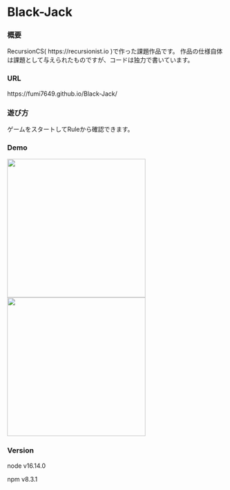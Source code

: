 # Black-Jack
<h3>概要</h3>
RecursionCS( https://recursionist.io )で作った課題作品です。
作品の仕様自体は課題として与えられたものですが、コードは独力で書いています。
<h3>URL</h3>
https://fumi7649.github.io/Black-Jack/
<h3>遊び方</h3>
ゲームをスタートしてRuleから確認できます。


<h3>Demo</h3>

<img src="https://user-images.githubusercontent.com/80373104/157613418-93d2017c-f3ab-495d-9416-e083401692c4.jpg" width="320"> <img src="https://user-images.githubusercontent.com/80373104/157613457-f786aa73-e835-44c8-822f-d1f4cb8994b9.jpg" width="320">

<h3>Version</h3>
<p>node v16.14.0</p>
<p>npm v8.3.1</p>
